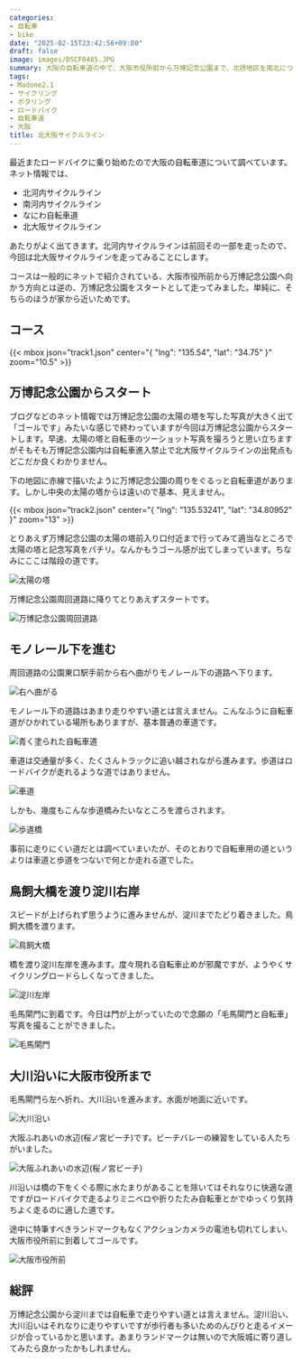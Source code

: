 ```yaml
---
categories:
- 自転車
- bike
date: "2025-02-15T23:42:56+09:00"
draft: false
image: images/DSCF0485.JPG
summary: 大阪の自転車道の中で、大阪市役所前から万博記念公園まで、北摂地区を南北につなぐ北大阪サイクルラインを走ってみました。
tags:
- Madone2.1
- サイクリング
- ポタリング
- ロードバイク
- 自転車道
- 大阪
title: 北大阪サイクルライン
---
```


最近またロードバイクに乗り始めたので大阪の自転車道について調べています。ネット情報では、

-   北河内サイクルライン
-   南河内サイクルライン
-   なにわ自転車道
-   北大阪サイクルライン

あたりがよく出てきます。北河内サイクルラインは前回その一部を走ったので、今回は北大阪サイクルラインを走ってみることにします。

コースは一般的にネットで紹介されている、大阪市役所前から万博記念公園へ向かう方向とは逆の、万博記念公園をスタートとして走ってみました。単純に、そちらのほうが家から近いためです。

## コース

{{< mbox json="track1.json" center="{ \"lng\": \"135.54\", \"lat\": \"34.75\" }" zoom="10.5" >}}

## 万博記念公園からスタート

ブログなどのネット情報では万博記念公園の太陽の塔を写した写真が大きく出て「ゴールです」みたいな感じで終わっていますが今回は万博記念公園からスタートします。早速、太陽の塔と自転車のツーショット写真を撮ろうと思い立ちますがそもそも万博記念公園内は自転車進入禁止で北大阪サイクルラインの出発点もどこだか良くわかりません。

下の地図に赤線で描いたように万博記念公園の周りをぐるっと自転車道があります。しかし中央の太陽の塔からは遠いので基本、見えません。

{{< mbox json="track2.json" center="{ \"lng\": \"135.53241\", \"lat\": \"34.80952\" }" zoom="13" >}}

とりあえず万博記念公園の太陽の塔前入り口付近まで行ってみて適当なところで太陽の塔と記念写真をパチリ。なんかもうゴール感が出てしまっています。ちなみにここは階段の道です。

![太陽の塔](./images/DSCF0486.JPG)

万博記念公園周回道路に降りてとりあえずスタートです。

![万博記念公園周回道路](./images/FHD0005.JPG)

## モノレール下を進む

周回道路の公園東口駅手前から右へ曲がりモノレール下の道路へ下ります。

![右へ曲がる](./images/ap-2020-10-24-10h12m58s492.png)

モノレール下の道路はあまり走りやすい道とは言えません。こんなふうに自転車道がひかれている場所もありますが、基本普通の車道です。

![青く塗られた自転車道](./images/FHD0007.JPG)

車道は交通量が多く、たくさんトラックに追い越されながら進みます。歩道はロードバイクが走れるような道ではありません。

![車道](./images/ap-2020-10-24-10h18m11s130.png)

しかも、幾度もこんな歩道橋みたいなところを渡らされます。

![歩道橋](./images/ap-2020-10-24-10h25m02s018.png)

事前に走りにくい道だとは調べていまいたが、そのとおりで自転車用の道というよりは車道と歩道をつないで何とか走れる道でした。

## 鳥飼大橋を渡り淀川右岸

スピードが上げられず思うように進みませんが、淀川までたどり着きました。鳥飼大橋を渡ります。

![鳥飼大橋](./images/ap-2020-10-24-10h46m56s685.png)

橋を渡り淀川左岸を進みます。度々現れる自転車止めが邪魔ですが、ようやくサイクリングロードらしくなってきました。

![淀川左岸](./images/ap-2020-10-24-10h54m18s149.png)

毛馬閘門に到着です。今日は門が上がっていたので念願の「毛馬閘門と自転車」写真を撮ることができました。

![毛馬閘門](./images/IMG_20201018_084223.jpg)

## 大川沿いに大阪市役所まで

毛馬閘門ら左へ折れ、大川沿いを進みます。水面が地面に近いです。

![大川沿い](./images/ap-2020-10-24-10h59m59s975.png)

大阪ふれあいの水辺(桜ノ宮ビーチ)です。ビーチバレーの練習をしている人たちがいました。

![大阪ふれあいの水辺(桜ノ宮ビーチ)](./images/IMG_20201018_085255.jpg)

川沿いは橋の下をくぐる際に水たまりがあることを除いてはそれなりに快適な道ですがロードバイクで走るよりミニベロや折りたたみ自転車とかでゆっくり気持ちよく走るのに適した道です。

途中に特筆すべきランドマークもなくアクションカメラの電池も切れてしまい、大阪市役所前に到着してゴールです。

![大阪市役所前](./images/IMG_20201018_090844.jpg)

## 総評

万博記念公園から淀川までは自転車で走りやすい道とは言えません。淀川沿い、大川沿いはそれなりに走りやすいですが歩行者も多いためのんびりと走るイメージが合っているかと思います。あまりランドマークは無いので大阪城に寄り道してみたら良かったかもしれません。
